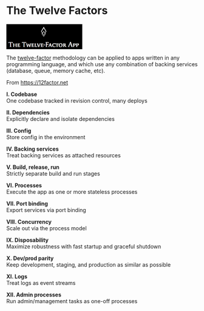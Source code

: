 # The Twelve Factors


<img src="..//images/12-fact.PNG" align="center"  width="200" />

The [twelve-factor](resources/docs/12factor.md) methodology can be applied to apps written in any programming language, and which use any combination of backing services (database, queue, memory cache, etc). <br />

From https://12factor.net




**I. Codebase** <br />
One codebase tracked in revision control, many deploys <br />

**II. Dependencies** <br />
Explicitly declare and isolate dependencies <br />

**III. Config** <br />
Store config in the environment <br />

**IV. Backing services** <br />
Treat backing services as attached resources <br />

**V. Build, release, run** <br />
Strictly separate build and run stages <br />

**VI. Processes** <br />
Execute the app as one or more stateless processes <br />

**VII. Port binding** <br />
Export services via port binding <br />

**VIII. Concurrency** <br />
Scale out via the process model <br />

**IX. Disposability** <br />
Maximize robustness with fast startup and graceful shutdown <br />

**X. Dev/prod parity** <br />
Keep development, staging, and production as similar as possible <br />

**XI. Logs** <br />
Treat logs as event streams <br />

**XII. Admin processes** <br />
Run admin/management tasks as one-off processes <br />
